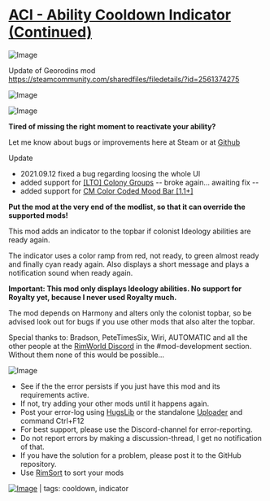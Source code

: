 # [ACI - Ability Cooldown Indicator (Continued)](https://steamcommunity.com/sharedfiles/filedetails/?id=3378117447)

![Image](https://i.imgur.com/buuPQel.png)

Update of Georodins mod https://steamcommunity.com/sharedfiles/filedetails/?id=2561374275

![Image](https://i.imgur.com/pufA0kM.png)
	
![Image](https://i.imgur.com/Z4GOv8H.png)

**Tired of missing the right moment to reactivate your ability?**

Let me know about bugs or improvements here at Steam or at [Github](https://github.com/Georodin/ACI-AbilityCooldownIndicator) 

Update


-  2021.09.12 fixed a bug regarding loosing the whole UI
-  added support for [[LTO] Colony Groups](https://steamcommunity.com/sharedfiles/filedetails/?id=2345493945) -- broke again... awaiting fix --
-  added support for [CM Color Coded Mood Bar [1.1+]](https://steamcommunity.com/workshop/filedetails/?id=2006605356)



**Put the mod at the very end of the modlist, so that it can override the supported mods!**

This mod adds an indicator to the topbar if colonist Ideology abilities are ready again.

The indicator uses a color ramp from red, not ready, to green almost ready and finally cyan ready again.
Also displays a short message and plays a notification sound when ready again.

**Important: This mod only displays Ideology abilities. No support for Royalty yet, because I never used Royalty much.**

The mod depends on Harmony and alters only the colonist topbar, so be advised look out for bugs if you use other mods that also alter the topbar.

Special thanks to: Bradson, PeteTimesSix, Wiri, AUTOMATIC
and all the other people at the [RimWorld Discord](https://discord.gg/rimworld) in the #mod-development section.
Without them none of this would be possible...

![Image](https://i.imgur.com/PwoNOj4.png)



-  See if the the error persists if you just have this mod and its requirements active.
-  If not, try adding your other mods until it happens again.
-  Post your error-log using [HugsLib](https://steamcommunity.com/workshop/filedetails/?id=818773962) or the standalone [Uploader](https://steamcommunity.com/sharedfiles/filedetails/?id=2873415404) and command Ctrl+F12
-  For best support, please use the Discord-channel for error-reporting.
-  Do not report errors by making a discussion-thread, I get no notification of that.
-  If you have the solution for a problem, please post it to the GitHub repository.
-  Use [RimSort](https://github.com/RimSort/RimSort/releases/latest) to sort your mods

 

[![Image](https://img.shields.io/github/v/release/emipa606/ACIAbilityCooldownIndicator?label=latest%20version&style=plastic&color=9f1111&labelColor=black)](https://steamcommunity.com/sharedfiles/filedetails/changelog/3378117447) | tags:  cooldown,  indicator

